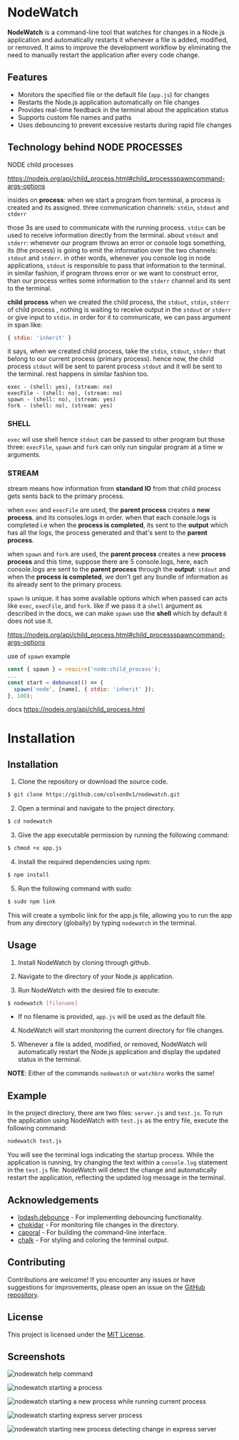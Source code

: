 # NodeWatch

**NodeWatch** is a command-line tool that watches for changes in a Node.js application and automatically restarts it whenever a file is added, modified, or removed. It aims to improve the development workflow by eliminating the need to manually restart the application after every code change.

## Features

- Monitors the specified file or the default file (`app.js`) for changes
- Restarts the Node.js application automatically on file changes
- Provides real-time feedback in the terminal about the application status
- Supports custom file names and paths
- Uses debouncing to prevent excessive restarts during rapid file changes

## Technology behind NODE PROCESSES

NODE
child processes

https://nodejs.org/api/child_process.html#child_processspawncommand-args-options

insides on **process**:
when we start a program from terminal,  a process is created and its assigned. three communication channels: `stdin`, `stdout` and `stderr`

those 3s are used to communicate with the running process. `stdin` can be used to receive information directly from the terminal. about `stdout`  and `stderr`:  whenever our program throws an error or console logs something, its (the process) is going to emit the information over the two channels: `stdout` and `stderr`. in other words, whenever you console log in node applications, `stdout` is responsible to pass that information to the terminal. in similar fashion, if program throws error or we want to construct error, than our process writes some information to the `stderr` channel and its sent to the terminal.

**child process**
when we created the child process, the `stdout`, `stdin`, `stderr` of child process , nothing is waiting to receive output in the `stdout` or `stderr` or give input to `stdin`. in order for it to communicate, we can pass argument in span like:
```js
{ stdio: 'inherit' }
```
it says, when we created child process, take the `stdin`, `stdout`, `stderr` that belong to our current process (primary process). hence now, the child process `stdout` will be sent to parent process `stdout` and it will be sent to the terminal. rest happens in similar fashion too.


```
exec - (shell: yes), (stream: no)
execFile - (shell: no), (stream: no)
spawn - (shell: no), (stream: yes)
fork - (shell: no), (stream: yes)
```

### SHELL
`exec` wil use shell hence `stdout` can be passed to other program but those three: `execFile`, `spawn` and `fork` can only run singular program at a time w arguments.

### STREAM
stream means how information from **standard IO** from that child process gets sents back to the primary process.

when `exec` and `execFile` are used, the **parent process** creates a **new process**. and its consoles.logs in order. when that each console.logs is completed i.e when the **process is completed**, its sent to the **output** which has all the logs, the process generated and that's sent to the **parent process**.

when `spawn` and `fork` are used, the **parent process** creates a new **process process** and this time, suppose there are 5 console.logs, here, each console.logs are sent to the **parent process** through the **output**: `stdout` and when the **process is completed**,  we don't get any bundle of information as its already sent to the primary process.

`spawn` is unique. it has some available options which when passed can acts like `exec`, `execFile`, and `fork`. like if we pass it a `shell` argument as described in the docs, we can make `spawn` use the **shell** which by default it does not use it.

https://nodejs.org/api/child_process.html#child_processspawncommand-args-options

use of `spawn` example

```js
const { spawn } = require('node:child_process');
...
const start = debounce(() => {
  spawn('node', [name], { stdio: 'inherit' });
}, 100);
```

docs
https://nodejs.org/api/child_process.html


# Installation

## Installation

1. Clone the repository or download the source code.

```bash
$ git clone https://github.com/colson0x1/nodewatch.git
```

2. Open a terminal and navigate to the project directory.

```bash
$ cd nodewatch
```

3. Give the app executable permission by running the following command:

```bash
$ chmod +x app.js
```

4. Install the required dependencies using npm:

```bash
$ npm install
```

5. Run the following command with sudo:

```bash
$ sudo npm link
```

This will create a symbolic link for the app.js file, allowing you to run the app from any directory (globally) by typing `nodewatch` in the terminal.

## Usage

1. Install NodeWatch by cloning through github.

2. Navigate to the directory of your Node.js application.

3. Run NodeWatch with the desired file to execute:

```bash
$ nodewatch [filename]
```

- If no filename is provided, `app.js` will be used as the default file.

4. NodeWatch will start monitoring the current directory for file changes.

5. Whenever a file is added, modified, or removed, NodeWatch will automatically restart the Node.js application and display the updated status in the terminal.

**NOTE**: Either of the commands `nodewatch` or `watchbro` works the same!

## Example

In the project directory, there are two files: `server.js` and `test.js`. To run the application using NodeWatch with `test.js` as the entry file, execute the following command:

```bash
nodewatch test.js
```

You will see the terminal logs indicating the startup process. While the application is running, try changing the text within a `console.log` statement in the `test.js` file. NodeWatch will detect the change and automatically restart the application, reflecting the updated log message in the terminal.

## Acknowledgements

- [lodash.debounce](https://www.npmjs.com/package/lodash.debounce) - For implementing debouncing functionality.
- [chokidar](https://www.npmjs.com/package/chokidar) - For monitoring file changes in the directory.
- [caporal](https://www.npmjs.com/package/caporal) - For building the command-line interface.
- [chalk](https://www.npmjs.com/package/chalk) - For styling and coloring the terminal output.

## Contributing

Contributions are welcome! If you encounter any issues or have suggestions for improvements, please open an issue on the [GitHub repository](https://github.com/your-username/nodewatch).

## License

This project is licensed under the [MIT License](LICENSE).

## Screenshots 

![nodewatch help command](https://i.imgur.com/RmdKWN0.png)

![nodewatch starting a process](https://i.imgur.com/a2zljI5.png)

![nodewatch starting a new process while running current process](https://i.imgur.com/QUeJo3g.png)

![nodewatch starting express server process](https://i.imgur.com/1kNizWG.png)

![nodewatch starting new process detecting change in express server](https://i.imgur.com/wZfUcIr.png)
